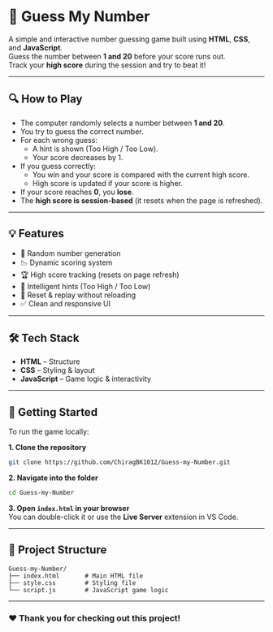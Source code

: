 # 🎯 Guess My Number

A simple and interactive number guessing game built using **HTML**, **CSS**, and **JavaScript**.  
Guess the number between **1 and 20** before your score runs out.  
Track your **high score** during the session and try to beat it!

---

## 🔍 How to Play

- The computer randomly selects a number between **1 and 20**.
- You try to guess the correct number.
- For each wrong guess:
  - A hint is shown (Too High / Too Low).
  - Your score decreases by 1.
- If you guess correctly:
  - You win and your score is compared with the current high score.
  - High score is updated if your score is higher.
- If your score reaches **0**, you **lose**.
- The **high score is session-based** (it resets when the page is refreshed).

---

## 💡 Features

- 🎲 Random number generation  
- 📉 Dynamic scoring system  
- 🏆 High score tracking (resets on page refresh)  
- 🧠 Intelligent hints (Too High / Too Low)  
- 🔁 Reset & replay without reloading  
- ✅ Clean and responsive UI  

---

## 🛠️ Tech Stack

- **HTML** – Structure  
- **CSS** – Styling & layout  
- **JavaScript** – Game logic & interactivity  

---

## 🚀 Getting Started

To run the game locally:

**1. Clone the repository**
```bash
git clone https://github.com/ChiragBK1012/Guess-my-Number.git
```

**2. Navigate into the folder**
```bash
cd Guess-my-Number
```

**3. Open `index.html` in your browser**  
You can double-click it or use the **Live Server** extension in VS Code.

---

## 📁 Project Structure

```plaintext
Guess-my-Number/
├── index.html       # Main HTML file
├── style.css        # Styling file
└── script.js        # JavaScript game logic
```

---

### ❤️ Thank you for checking out this project!
